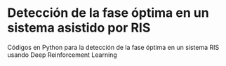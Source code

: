 # Detección de la fase óptima en un sistema asistido por RIS
Códigos en Python para la detección de la fase óptima en un sistema RIS usando Deep Reinforcement Learning
